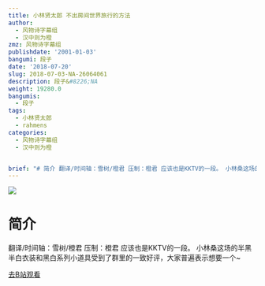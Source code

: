 ```yaml
---
title: 小林贤太郎 不出房间世界旅行的方法
author:
  - 风物诗字幕组
  - 汉中则为橙
zmz: 风物诗字幕组
publishdate: '2001-01-03'
bangumi: 段子
date: '2018-07-20'
slug: 2018-07-03-NA-26064061
description: 段子&#8226;NA
weight: 19280.0
bangumis:
  - 段子
tags:
  - 小林贤太郎
  - rahmens
categories:
  - 风物诗字幕组
  - 汉中则为橙


brief: "# 简介 翻译/时间轴：雪树/橙君 压制：橙君 应该也是KKTV的一段。 小林桑这场的半黑半白衣装和黑白系列小道具受到了群里的一致好评，大家普遍表示想要一个~"
---
```

![](https://i.imgur.com/qOk8W8W.jpg)
# 简介  
翻译/时间轴：雪树/橙君 压制：橙君
应该也是KKTV的一段。
小林桑这场的半黑半白衣装和黑白系列小道具受到了群里的一致好评，大家普遍表示想要一个~  

[去B站观看](https://www.bilibili.com/video/av26064061/)
 
